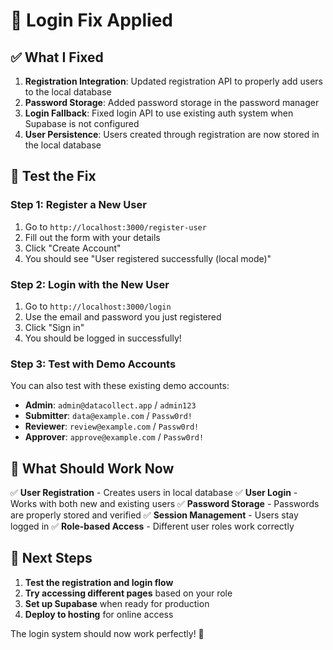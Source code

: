 # 🔧 Login Fix Applied

## ✅ What I Fixed

1. **Registration Integration**: Updated registration API to properly add users to the local database
2. **Password Storage**: Added password storage in the password manager
3. **Login Fallback**: Fixed login API to use existing auth system when Supabase is not configured
4. **User Persistence**: Users created through registration are now stored in the local database

## 🧪 Test the Fix

### Step 1: Register a New User
1. Go to `http://localhost:3000/register-user`
2. Fill out the form with your details
3. Click "Create Account"
4. You should see "User registered successfully (local mode)"

### Step 2: Login with the New User
1. Go to `http://localhost:3000/login`
2. Use the email and password you just registered
3. Click "Sign in"
4. You should be logged in successfully!

### Step 3: Test with Demo Accounts
You can also test with these existing demo accounts:
- **Admin**: `admin@datacollect.app` / `admin123`
- **Submitter**: `data@example.com` / `Passw0rd!`
- **Reviewer**: `review@example.com` / `Passw0rd!`
- **Approver**: `approve@example.com` / `Passw0rd!`

## 🎯 What Should Work Now

✅ **User Registration** - Creates users in local database
✅ **User Login** - Works with both new and existing users
✅ **Password Storage** - Passwords are properly stored and verified
✅ **Session Management** - Users stay logged in
✅ **Role-based Access** - Different user roles work correctly

## 🚀 Next Steps

1. **Test the registration and login flow**
2. **Try accessing different pages** based on your role
3. **Set up Supabase** when ready for production
4. **Deploy to hosting** for online access

The login system should now work perfectly! 🎉

